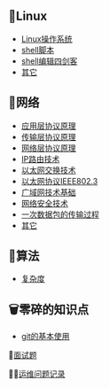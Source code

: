## 🐧Linux

- [Linux操作系统](_source/Linux/Linux操作系统.md)
- [shell脚本](_source/Linux/shell脚本.md)
- [shell编辑四剑客](_source/Linux/shell编辑四剑客.md)
- [其它](_source/Linux/其它.md)



## 📠网络

- [应用层协议原理](_source/网络/应用层协议原理.md)
- [传输层协议原理](_source/网络/传输层协议原理.md)
- [网络层协议原理](_source/网络/网络层协议原理.md)
- [IP路由技术](_source/网络/IP路由技术.md)
- [以太网交换技术](_source/网络/以太网交换技术.md)
- [以太网协议IEEE802.3](_source/网络/以太网协议IEEE802.3.md)
- [广域网技术基础](_source/网络/广域网技术基础.md)
- [网络安全技术](_source/网络/网络安全技术.md)
- [一次数据包的传输过程](_source/网络/一次数据包的传输过程.md)
- [其它](_source/网络/其它.md)



## 📐算法

- [复杂度](_source/算法/复杂度.md)




## 🗑零碎的知识点

- [git的基本使用](_source\零碎的知识点\git的基本使用)



👦[面试题](_source\面试题.md)

👷‍♂️[运维问题记录](_source/运维问题记录.md)